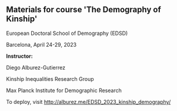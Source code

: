 ## Materials for course 'The Demography of Kinship'

European Doctoral School of Demography (EDSD)

Barcelona, April 24-29, 2023

**Instructor:**

Diego Alburez-Gutierrez

Kinship Inequalities Research Group

Max Planck Institute for Demographic Research

To deploy, visit http://alburez.me/EDSD_2023_kinship_demography/